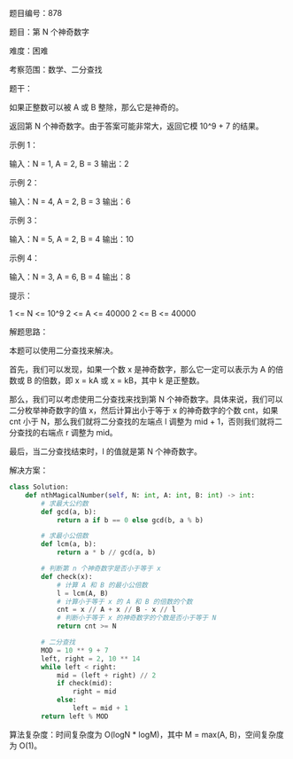 题目编号：878

题目：第 N 个神奇数字

难度：困难

考察范围：数学、二分查找

题干：

如果正整数可以被 A 或 B 整除，那么它是神奇的。

返回第 N 个神奇数字。由于答案可能非常大，返回它模 10^9 + 7 的结果。

示例 1：

输入：N = 1, A = 2, B = 3
输出：2

示例 2：

输入：N = 4, A = 2, B = 3
输出：6

示例 3：

输入：N = 5, A = 2, B = 4
输出：10

示例 4：

输入：N = 3, A = 6, B = 4
输出：8

提示：

1 <= N <= 10^9
2 <= A <= 40000
2 <= B <= 40000

解题思路：

本题可以使用二分查找来解决。

首先，我们可以发现，如果一个数 x 是神奇数字，那么它一定可以表示为 A 的倍数或 B 的倍数，即 x = kA 或 x = kB，其中 k 是正整数。

那么，我们可以考虑使用二分查找来找到第 N 个神奇数字。具体来说，我们可以二分枚举神奇数字的值 x，然后计算出小于等于 x 的神奇数字的个数 cnt，如果 cnt 小于 N，那么我们就将二分查找的左端点 l 调整为 mid + 1，否则我们就将二分查找的右端点 r 调整为 mid。

最后，当二分查找结束时，l 的值就是第 N 个神奇数字。

解决方案：

```python
class Solution:
    def nthMagicalNumber(self, N: int, A: int, B: int) -> int:
        # 求最大公约数
        def gcd(a, b):
            return a if b == 0 else gcd(b, a % b)

        # 求最小公倍数
        def lcm(a, b):
            return a * b // gcd(a, b)

        # 判断第 n 个神奇数字是否小于等于 x
        def check(x):
            # 计算 A 和 B 的最小公倍数
            l = lcm(A, B)
            # 计算小于等于 x 的 A 和 B 的倍数的个数
            cnt = x // A + x // B - x // l
            # 判断小于等于 x 的神奇数字的个数是否小于等于 N
            return cnt >= N

        # 二分查找
        MOD = 10 ** 9 + 7
        left, right = 2, 10 ** 14
        while left < right:
            mid = (left + right) // 2
            if check(mid):
                right = mid
            else:
                left = mid + 1
        return left % MOD
```

算法复杂度：时间复杂度为 O(logN * logM)，其中 M = max(A, B)，空间复杂度为 O(1)。